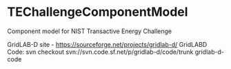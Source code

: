 # TEChallengeComponentModel
Component model for NIST Transactive Energy Challenge

GridLAB-D site - https://sourceforge.net/projects/gridlab-d/
GridLABD Code: svn checkout svn://svn.code.sf.net/p/gridlab-d/code/trunk gridlab-d-code

